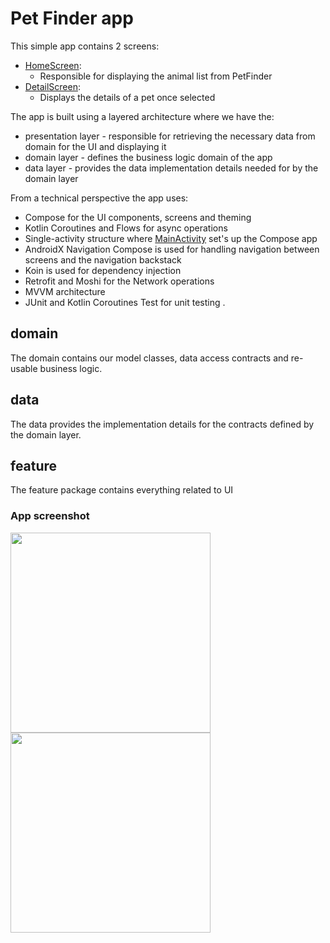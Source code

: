 # Pet Finder app

This simple app contains 2 screens:
* [HomeScreen](java/com/example/petapp/feature/home/HomeScreen.kt):
    * Responsible for displaying the animal list from PetFinder
* [DetailScreen](java/com/example/petapp/feature/detail/DetailScreen.kt):
    * Displays the details of a pet once selected

The app is built using a layered architecture where we have the:
* presentation layer - responsible for retrieving the necessary data from domain for the UI and displaying it
* domain layer - defines the business logic domain of the app
* data layer - provides the data implementation details needed for by the domain layer

From a technical perspective the app uses:
* Compose for the UI components, screens and theming
* Kotlin Coroutines and Flows for async operations
* Single-activity structure where [MainActivity](java/com/example/petapp/MainActivity.kt) set's up the Compose app
* AndroidX Navigation Compose is used for handling navigation between screens and the navigation backstack
* Koin is used for dependency injection
* Retrofit and Moshi for the Network operations
* MVVM architecture
* JUnit and Kotlin Coroutines Test for unit testing .

## domain

The domain contains our model classes, data access contracts and re-usable business logic.

## data

The data provides the implementation details for the contracts defined by the domain layer.

## feature

The feature package contains everything related to UI

### App screenshot
<img src="https://github.com/user-attachments/assets/207c4ca8-b9ff-42a2-9962-02d537576280" width="320">

<img src="https://github.com/user-attachments/assets/1bb07f4e-4063-41eb-b111-24cc44494dd0" width="320">

